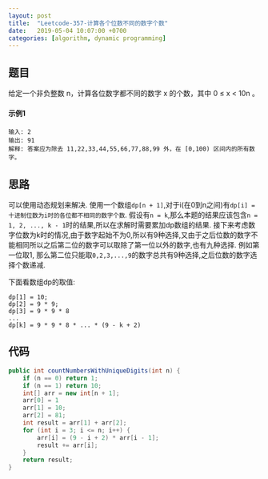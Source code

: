 ```yaml
---
layout: post
title:  "Leetcode-357-计算各个位数不同的数字个数"
date:   2019-05-04 10:07:00 +0700
categories: [algorithm, dynamic programming]
---
```


## 题目
给定一个非负整数 n，计算各位数字都不同的数字 x 的个数，其中 0 ≤ x < 10n 。

#### 示例1
```
输入: 2
输出: 91 
解释: 答案应为除去 11,22,33,44,55,66,77,88,99 外，在 [0,100) 区间内的所有数字。
```

## 思路
可以使用动态规划来解决.
使用一个数组`dp[n + 1]`,对于i(在0到n之间)有`dp[i] = 十进制位数为i时的各位都不相同的数字个数`.
假设有`n = k`,那么本题的结果应该包含`n = 1, 2, ..., k - 1`时的结果,所以在求解时需要累加dp数组的结果.
接下来考虑数字位数为k时的情况,由于数字起始不为0,所以有9种选择,又由于之后位数的数字不能相同所以之后第二位的数字可以取除了第一位以外的数字,也有九种选择.
例如第一位取1, 那么第二位只能取`0,2,3,...,9`的数字总共有9种选择,之后位数的数字选择个数递减.

下面看数组dp的取值:
```
dp[1] = 10;
dp[2] = 9 * 9;
dp[3] = 9 * 9 * 8
...
dp[k] = 9 * 9 * 8 * ... * (9 - k + 2)
```

## 代码
```java
public int countNumbersWithUniqueDigits(int n) {
	if (n == 0) return 1;
	if (n == 1) return 10;
	int[] arr = new int[n + 1];
	arr[0] = 1
	arr[1] = 10;
	arr[2] = 81;
	int result = arr[1] + arr[2];
	for (int i = 3; i <= n; i++) {
		arr[i] = (9 - i + 2) * arr[i - 1];
		result += arr[i];
	}
	return result;
}
```

